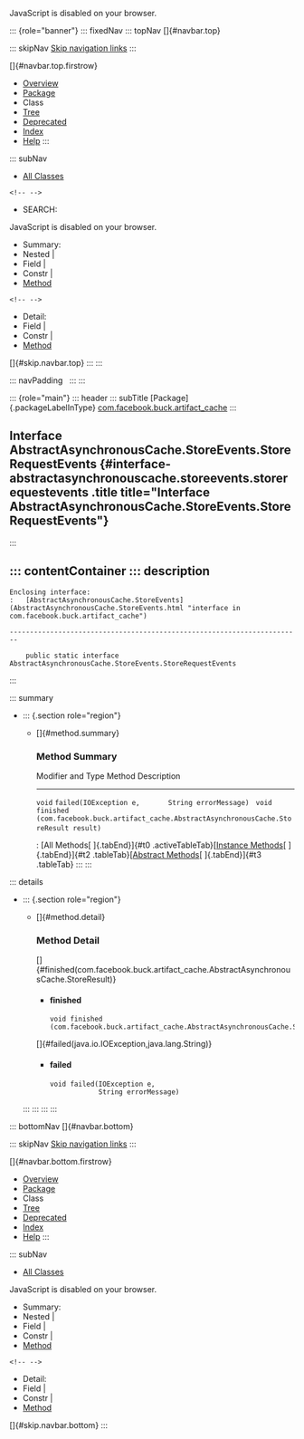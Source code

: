 <div>

JavaScript is disabled on your browser.

</div>

::: {role="banner"}
::: fixedNav
::: topNav
[]{#navbar.top}

::: skipNav
[Skip navigation links](#skip.navbar.top "Skip navigation links")
:::

[]{#navbar.top.firstrow}

-   [Overview](../../../../index.html)
-   [Package](package-summary.html)
-   Class
-   [Tree](package-tree.html)
-   [Deprecated](../../../../deprecated-list.html)
-   [Index](../../../../index-all.html)
-   [Help](../../../../help-doc.html)
:::

::: subNav
-   [All Classes](../../../../allclasses.html)

```{=html}
<!-- -->
```
-   SEARCH:

<div>

<div>

JavaScript is disabled on your browser.

</div>

</div>

<div>

-   Summary: 
-   Nested \| 
-   Field \| 
-   Constr \| 
-   [Method](#method.summary)

```{=html}
<!-- -->
```
-   Detail: 
-   Field \| 
-   Constr \| 
-   [Method](#method.detail)

</div>

[]{#skip.navbar.top}
:::
:::

::: navPadding
 
:::
:::

::: {role="main"}
::: header
::: subTitle
[Package]{.packageLabelInType} [com.facebook.buck.artifact_cache](package-summary.html)
:::

## Interface AbstractAsynchronousCache.StoreEvents.StoreRequestEvents {#interface-abstractasynchronouscache.storeevents.storerequestevents .title title="Interface AbstractAsynchronousCache.StoreEvents.StoreRequestEvents"}
:::

::: contentContainer
::: description
-   

    Enclosing interface:
    :   [AbstractAsynchronousCache.StoreEvents](AbstractAsynchronousCache.StoreEvents.html "interface in com.facebook.buck.artifact_cache")

    ------------------------------------------------------------------------

        public static interface AbstractAsynchronousCache.StoreEvents.StoreRequestEvents
:::

::: summary
-   ::: {.section role="region"}
    -   []{#method.summary}

        ### Method Summary

          Modifier and Type   Method                                                                                      Description
          ------------------- ------------------------------------------------------------------------------------------- -------------
          `void`              `failed​(IOException e,       String errorMessage)`                                           
          `void`              `finished​(com.facebook.buck.artifact_cache.AbstractAsynchronousCache.StoreResult result)`    

          : [All Methods[ ]{.tabEnd}]{#t0 .activeTableTab}[[Instance
          Methods](javascript:show(2);)[ ]{.tabEnd}]{#t2
          .tableTab}[[Abstract
          Methods](javascript:show(4);)[ ]{.tabEnd}]{#t3 .tableTab}
    :::
:::

::: details
-   ::: {.section role="region"}
    -   []{#method.detail}

        ### Method Detail

        []{#finished(com.facebook.buck.artifact_cache.AbstractAsynchronousCache.StoreResult)}

        -   #### finished

            ``` methodSignature
            void finished​(com.facebook.buck.artifact_cache.AbstractAsynchronousCache.StoreResult result)
            ```

        []{#failed(java.io.IOException,java.lang.String)}

        -   #### failed

            ``` methodSignature
            void failed​(IOException e,
                        String errorMessage)
            ```
    :::
:::
:::
:::

::: bottomNav
[]{#navbar.bottom}

::: skipNav
[Skip navigation links](#skip.navbar.bottom "Skip navigation links")
:::

[]{#navbar.bottom.firstrow}

-   [Overview](../../../../index.html)
-   [Package](package-summary.html)
-   Class
-   [Tree](package-tree.html)
-   [Deprecated](../../../../deprecated-list.html)
-   [Index](../../../../index-all.html)
-   [Help](../../../../help-doc.html)
:::

::: subNav
-   [All Classes](../../../../allclasses.html)

<div>

<div>

JavaScript is disabled on your browser.

</div>

</div>

<div>

-   Summary: 
-   Nested \| 
-   Field \| 
-   Constr \| 
-   [Method](#method.summary)

```{=html}
<!-- -->
```
-   Detail: 
-   Field \| 
-   Constr \| 
-   [Method](#method.detail)

</div>

[]{#skip.navbar.bottom}
:::
